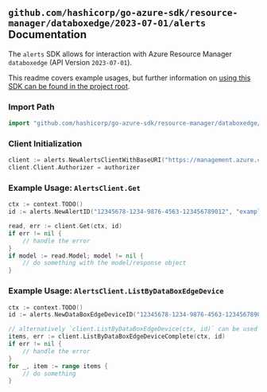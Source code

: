 
## `github.com/hashicorp/go-azure-sdk/resource-manager/databoxedge/2023-07-01/alerts` Documentation

The `alerts` SDK allows for interaction with Azure Resource Manager `databoxedge` (API Version `2023-07-01`).

This readme covers example usages, but further information on [using this SDK can be found in the project root](https://github.com/hashicorp/go-azure-sdk/tree/main/docs).

### Import Path

```go
import "github.com/hashicorp/go-azure-sdk/resource-manager/databoxedge/2023-07-01/alerts"
```


### Client Initialization

```go
client := alerts.NewAlertsClientWithBaseURI("https://management.azure.com")
client.Client.Authorizer = authorizer
```


### Example Usage: `AlertsClient.Get`

```go
ctx := context.TODO()
id := alerts.NewAlertID("12345678-1234-9876-4563-123456789012", "example-resource-group", "deviceName", "name")

read, err := client.Get(ctx, id)
if err != nil {
	// handle the error
}
if model := read.Model; model != nil {
	// do something with the model/response object
}
```


### Example Usage: `AlertsClient.ListByDataBoxEdgeDevice`

```go
ctx := context.TODO()
id := alerts.NewDataBoxEdgeDeviceID("12345678-1234-9876-4563-123456789012", "example-resource-group", "deviceName")

// alternatively `client.ListByDataBoxEdgeDevice(ctx, id)` can be used to do batched pagination
items, err := client.ListByDataBoxEdgeDeviceComplete(ctx, id)
if err != nil {
	// handle the error
}
for _, item := range items {
	// do something
}
```
